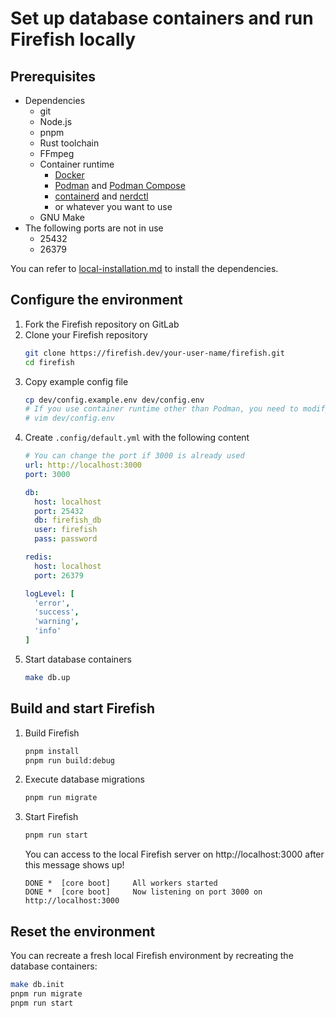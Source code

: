 # Set up database containers and run Firefish locally

## Prerequisites

- Dependencies
  - git
  - Node.js
  - pnpm
  - Rust toolchain
  - FFmpeg
  - Container runtime
    - [Docker](https://docs.docker.com/get-docker/)
    - [Podman](https://podman.io/docs/installation) and [Podman Compose](https://github.com/containers/podman-compose)
    - [containerd](https://github.com/containerd/containerd) and [nerdctl](https://github.com/containerd/nerdctl)
    - or whatever you want to use
  - GNU Make
- The following ports are not in use
  - 25432
  - 26379

You can refer to [local-installation.md](./local-installation.md) to install the dependencies.

## Configure the environment

1. Fork the Firefish repository on GitLab
1. Clone your Firefish repository
    ```sh
    git clone https://firefish.dev/your-user-name/firefish.git
    cd firefish
    ```
1. Copy example config file
    ```sh
    cp dev/config.example.env dev/config.env
    # If you use container runtime other than Podman, you need to modify the "COMPOSE" variable
    # vim dev/config.env
    ```
1. Create `.config/default.yml` with the following content
    ```yaml
    # You can change the port if 3000 is already used
    url: http://localhost:3000
    port: 3000

    db:
      host: localhost
      port: 25432
      db: firefish_db
      user: firefish
      pass: password

    redis:
      host: localhost
      port: 26379

    logLevel: [
      'error',
      'success',
      'warning',
      'info'
    ]
    ```
1. Start database containers
    ```sh
    make db.up
    ```

## Build and start Firefish

1. Build Firefish
    ```sh
    pnpm install
    pnpm run build:debug
    ```
1. Execute database migrations
    ```sh
    pnpm run migrate
    ```
1. Start Firefish
    ```sh
    pnpm run start
    ```
    You can access to the local Firefish server on http://localhost:3000 after this message shows up!
    ```
    DONE *  [core boot]     All workers started
    DONE *  [core boot]     Now listening on port 3000 on http://localhost:3000
    ```

## Reset the environment

You can recreate a fresh local Firefish environment by recreating the database containers:

```sh
make db.init
pnpm run migrate
pnpm run start
```
